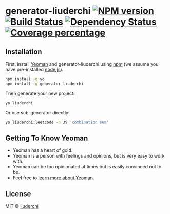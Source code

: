 # generator-liuderchi [![NPM version][npm-image]][npm-url] [![Build Status][travis-image]][travis-url] [![Dependency Status][daviddm-image]][daviddm-url] [![Coverage percentage][coveralls-image]][coveralls-url]
>

## Installation

First, install [Yeoman](http://yeoman.io) and generator-liuderchi using [npm](https://www.npmjs.com/) (we assume you have pre-installed [node.js](https://nodejs.org/)).

```bash
npm install -g yo
npm install -g generator-liuderchi
```

Then generate your new project:

```bash
yo liuderchi
```

Or use sub-generator directly:

```bash
yo liuderchi:leetcode -n 39 'combination sum'
```

## Getting To Know Yeoman

 * Yeoman has a heart of gold.
 * Yeoman is a person with feelings and opinions, but is very easy to work with.
 * Yeoman can be too opinionated at times but is easily convinced not to be.
 * Feel free to [learn more about Yeoman](http://yeoman.io/).

## License

MIT © [liuderchi]()


[npm-image]: https://badge.fury.io/js/generator-liuderchi.svg
[npm-url]: https://npmjs.org/package/generator-liuderchi
[travis-image]: https://travis-ci.org/liuderchi/generator-liuderchi.svg?branch=master
[travis-url]: https://travis-ci.org/liuderchi/generator-liuderchi
[daviddm-image]: https://david-dm.org/liuderchi/generator-liuderchi.svg?theme=shields.io
[daviddm-url]: https://david-dm.org/liuderchi/generator-liuderchi
[coveralls-image]: https://coveralls.io/repos/liuderchi/generator-liuderchi/badge.svg
[coveralls-url]: https://coveralls.io/r/liuderchi/generator-liuderchi
